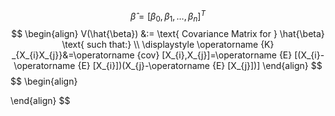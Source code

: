 $$
\hat{\beta} = [\beta_{0}, \beta_{1}, \dots, \beta_{n}]^{T}
$$
$$
\begin{align}
V(\hat{\beta}) &:= \text{ Covariance Matrix for } \hat{\beta} \text{ such that:} \\
\displaystyle \operatorname {K} _{X_{i}X_{j}}&=\operatorname {cov} [X_{i},X_{j}]=\operatorname {E} [(X_{i}-\operatorname {E} [X_{i}])(X_{j}-\operatorname {E} [X_{j}])]
\end{align}
$$
$$
\begin{align}

\end{align}
$$
